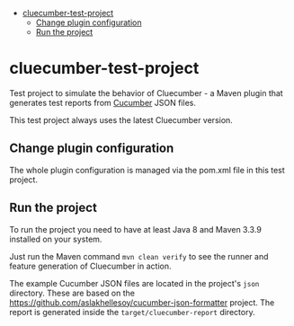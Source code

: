 <!-- START doctoc generated TOC please keep comment here to allow auto update -->
<!-- DON'T EDIT THIS SECTION, INSTEAD RE-RUN doctoc TO UPDATE -->


- [cluecumber-test-project](#cluecumber-test-project)
  - [Change plugin configuration](#change-plugin-configuration)
  - [Run the project](#run-the-project)

<!-- END doctoc generated TOC please keep comment here to allow auto update -->

# cluecumber-test-project

Test project to simulate the behavior of Cluecumber - a Maven plugin that generates test reports from [Cucumber](https://cucumber.io) JSON files.

This test project always uses the latest Cluecumber version.

## Change plugin configuration

The whole plugin configuration is managed via the pom.xml file in this test project.

## Run the project

To run the project you need to have at least Java 8 and Maven 3.3.9 installed on your system.

Just run the Maven command ```mvn clean verify``` to see the runner and feature generation of Cluecumber in action.

The example Cucumber JSON files are located in the project's `json` directory. These are based on the https://github.com/aslakhellesoy/cucumber-json-formatter project. 
The report is generated inside the `target/cluecumber-report` directory.